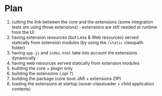Plan
====

1. cutting the link between the core and the extensions (some integration tests are using those extensions) - extensions are still needed at runtime from the UI
1. having extension resources (but Less & Web resources) served statically from extension modules (by using the `/static` classpath folder)
1. having `app.js` and `index.html` take into account the extensions dynamically
1. having web resources served statically from extension modules
1. building the core + plugin only
1. building the extensions (.opi ?)
1. building the package (core boot JAR + extensions ZIP)
1. loading the extensions at startup (sonar-classloader + child application contexts)
